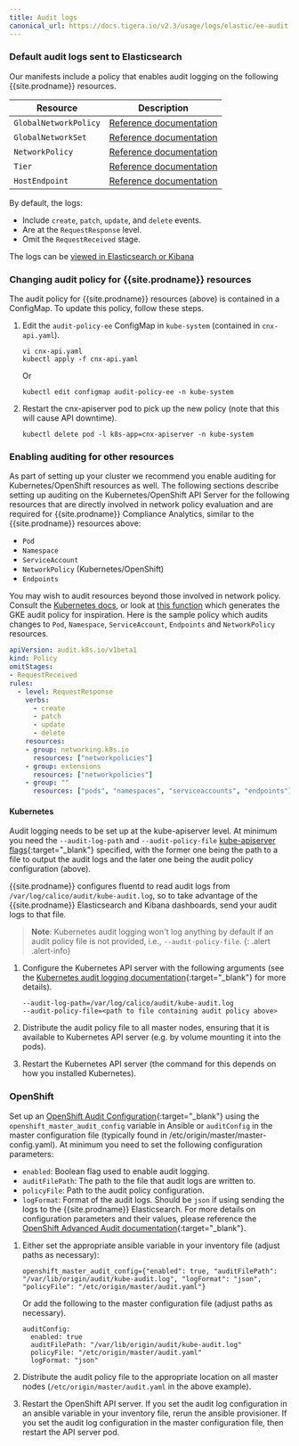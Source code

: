 ```yaml
---
title: Audit logs
canonical_url: https://docs.tigera.io/v2.3/usage/logs/elastic/ee-audit
---
```


### Default audit logs sent to Elasticsearch

Our manifests include a policy that enables audit logging on the following {{site.prodname}} resources.

| Resource              | Description                                                                           |
| --------------------- | ------------------------------------------------------------------------------------- |
| `GlobalNetworkPolicy` | [Reference documentation](../../../reference/calicoctl/resources/globalnetworkpolicy) |
| `GlobalNetworkSet`    | [Reference documentation](../../../reference/calicoctl/resources/globalnetworkset)    |
| `NetworkPolicy`       | [Reference documentation](../../../reference/calicoctl/resources/networkpolicy)       |
| `Tier`                | [Reference documentation](../../../reference/calicoctl/resources/tier)                |
| `HostEndpoint`        | [Reference documentation](../../../reference/calicoctl/resources/hostendpoint)        |

By default, the logs:
- Include `create`, `patch`, `update`, and `delete` events.
- Are at the `RequestResponse` level.
- Omit the `RequestReceived` stage.

The logs can be [viewed in Elasticsearch or Kibana](view)

### Changing audit policy for {{site.prodname}} resources

The audit policy for {{site.prodname}} resources (above) is contained in a ConfigMap.  To update this policy,
follow these steps.

1. Edit the `audit-policy-ee` ConfigMap in `kube-system` (contained in `cnx-api.yaml`).

   ```
   vi cnx-api.yaml
   kubectl apply -f cnx-api.yaml
   ```

   Or

   ```
   kubectl edit configmap audit-policy-ee -n kube-system
   ```

1. Restart the cnx-apiserver pod to pick up the new policy (note that this will cause API downtime).

   ```
   kubectl delete pod -l k8s-app=cnx-apiserver -n kube-system
   ```

### Enabling auditing for other resources

As part of setting up your cluster we recommend you enable auditing for
Kubernetes/OpenShift resources as well.
The following sections describe setting up auditing on the Kubernetes/OpenShift API Server for the following
resources that are directly involved in network policy evaluation and are required for {{site.prodname}} Compliance 
Analytics, similar to the {{site.prodname}} resources above:

- `Pod`
- `Namespace`
- `ServiceAccount`
- `NetworkPolicy` (Kubernetes/OpenShift)
- `Endpoints`

You may wish to audit resources beyond those involved in network policy.  Consult the [Kubernetes docs](https://kubernetes.io/docs/tasks/debug-application-cluster/audit/#audit-policy), or
look at [this function](https://github.com/kubernetes/kubernetes/blob/cc67ccfd7f4f0bc96d7f1c8e5fe8577821757d03/cluster/gce/gci/configure-helper.sh#L752)
which generates the GKE audit policy for inspiration.  Here is the sample policy which audits changes to `Pod`,
`Namespace`, `ServiceAccount`, `Endpoints` and `NetworkPolicy` resources.

```yaml
apiVersion: audit.k8s.io/v1beta1
kind: Policy
omitStages:
- RequestReceived
rules:
  - level: RequestResponse
    verbs:
      - create
      - patch
      - update
      - delete
    resources:
    - group: networking.k8s.io
      resources: ["networkpolicies"]
    - group: extensions
      resources: ["networkpolicies"]
    - group: ""
      resources: ["pods", "namespaces", "serviceaccounts", "endpoints"]
```

#### Kubernetes

Audit logging needs to be set up at the kube-apiserver level.
At minimum you need the `--audit-log-path` and `--audit-policy-file` [kube-apiserver flags](https://kubernetes.io/docs/reference/command-line-tools-reference/kube-apiserver/){:target="_blank"}
specified, with the former one being the path to a file to output the audit logs and the
later one being the audit policy configuration (above).

{{site.prodname}} configures fluentd to read audit logs from `/var/log/calico/audit/kube-audit.log`, so to take
advantage of the {{site.prodname}} Elasticsearch and Kibana dashboards, send your audit logs to that file.

> **Note**: Kubernetes audit logging won't log anything by default if an audit policy file
> is not provided, i.e., `--audit-policy-file`.
{: .alert .alert-info}

1. Configure the Kubernetes API server with the following arguments (see the
   [Kubernetes audit logging documentation](https://kubernetes.io/docs/tasks/debug-application-cluster/audit/){:target="_blank"} for more details).

   ```
   --audit-log-path=/var/log/calico/audit/kube-audit.log
   --audit-policy-file=<path to file containing audit policy above>
   ```

1. Distribute the audit policy file to all master nodes, ensuring that it is available to
   Kubernetes API server (e.g. by volume mounting it into the pods).

1. Restart the Kubernetes API server (the command for this depends on how you installed Kubernetes).

### OpenShift

Set up an [OpenShift Audit Configuration](https://docs.openshift.com/container-platform/3.11/install_config/master_node_configuration.html#master-node-config-audit-config){:target="_blank"}
using the `openshift_master_audit_config` variable in Ansible or `auditConfig` in the master configuration file (typically found in /etc/origin/master/master-config.yaml).
At minimum you need to set the following configuration parameters:
- `enabled`: Boolean flag used to enable audit logging.
- `auditFilePath`: The path to the file that audit logs are written to.
- `policyFile`: Path to the audit policy configuration.
- `logFormat`: Format of the audit logs. Should be `json` if using sending the logs to the {{site.prodname}} Elasticsearch.
For more details on configuration parameters and their values, please reference the [OpenShift Advanced Audit documentation](https://docs.openshift.com/container-platform/3.11/install_config/master_node_configuration.html#master-node-config-advanced-audit){:target="_blank"}.

1. Either set the appropriate ansible variable in your inventory file (adjust paths as necessary):

   ```
   openshift_master_audit_config={"enabled": true, "auditFilePath": "/var/lib/origin/audit/kube-audit.log", "logFormat": "json", "policyFile": "/etc/origin/master/audit.yaml"}
   ```

   Or add the following to the master configuration file (adjust paths as necessary).

   ```
   auditConfig:
     enabled: true
     auditFilePath: "/var/lib/origin/audit/kube-audit.log"
     policyFile: "/etc/origin/master/audit.yaml"
     logFormat: "json"
   ```

1. Distribute the audit policy file to the appropriate location on all master nodes (`/etc/origin/master/audit.yaml` in the above example).

1. Restart the OpenShift API server. If you set the audit log configuration in an ansible variable in your inventory file,
   rerun the ansible provisioner. If you set the audit log configuration in the master configuration file, then restart the
   API server pod.
